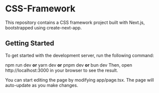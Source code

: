# CSS-Framework

This repository contains a CSS framework project built with Next.js, bootstrapped using create-next-app.

## Getting Started

To get started with the development server, run the following command:

npm run dev
**or**
yarn dev
**or**
pnpm dev
**or**
bun dev
Then, open http://localhost:3000 in your browser to see the result.

You can start editing the page by modifying app/page.tsx. The page will auto-update as you make changes.
